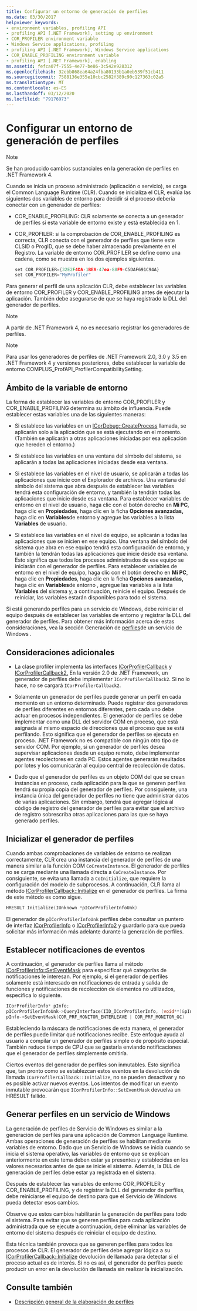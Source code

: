 ```yaml
---
title: Configurar un entorno de generación de perfiles
ms.date: 03/30/2017
helpviewer_keywords:
- environment variables, profiling API
- profiling API [.NET Framework], setting up environment
- COR_PROFILER environment variable
- Windows Service applications, profiling
- profiling API [.NET Framework], Windows Service applications
- COR_ENABLE_PROFILING environment variable
- profiling API [.NET Framework], enabling
ms.assetid: fefca07f-7555-4e77-be86-3c542e928312
ms.openlocfilehash: 32ebb868ea64a24fba80133b1a0eb539f51cb411
ms.sourcegitcommit: 7588136e355e10cbc2582f389c90c127363c02a5
ms.translationtype: MT
ms.contentlocale: es-ES
ms.lasthandoff: 03/12/2020
ms.locfileid: "79176973"
---
```

# <a name="setting-up-a-profiling-environment"></a>Configurar un entorno de generación de perfiles
> [!NOTE]
> Se han producido cambios sustanciales en la generación de perfiles en .NET Framework 4.  
  
 Cuando se inicia un proceso administrado (aplicación o servicio), se carga el Common Language Runtime (CLR). Cuando se inicializa el CLR, evalúa las siguientes dos variables de entorno para decidir si el proceso debería conectar con un generador de perfiles:  
  
- COR_ENABLE_PROFILING: CLR solamente se conecta a un generador de perfiles si esta variable de entorno existe y está establecida en 1.  
  
- COR_PROFILER: si la comprobación de COR_ENABLE_PROFILING es correcta, CLR conecta con el generador de perfiles que tiene este CLSID o ProgID, que se debe haber almacenado previamente en el Registro. La variable de entorno COR_PROFILER se define como una cadena, como se muestra en los dos ejemplos siguientes.  
  
    ```cpp  
    set COR_PROFILER={32E2F4DA-1BEA-47ea-88F9-C5DAF691C94A}  
    set COR_PROFILER="MyProfiler"  
    ```  
  
 Para generar el perfil de una aplicación CLR, debe establecer las variables de entorno COR_PROFILER y COR_ENABLE_PROFILING antes de ejecutar la aplicación. También debe asegurarse de que se haya registrado la DLL del generador de perfiles.  
  
> [!NOTE]
> A partir de .NET Framework 4, no es necesario registrar los generadores de perfiles.  
  
> [!NOTE]
> Para usar los generadores de perfiles de .NET Framework 2.0, 3.0 y 3.5 en .NET Framework 4 y versiones posteriores, debe establecer la variable de entorno COMPLUS_ProfAPI_ProfilerCompatibilitySetting.  
  
## <a name="environment-variable-scope"></a>Ámbito de la variable de entorno  
 La forma de establecer las variables de entorno COR_PROFILER y COR_ENABLE_PROFILING determina su ámbito de influencia. Puede establecer estas variables una de las siguientes maneras:  
  
- Si establece las variables en un [ICorDebug::CreateProcess](../../../../docs/framework/unmanaged-api/debugging/icordebug-createprocess-method.md) llamada, se aplicarán solo a la aplicación que se está ejecutando en el momento. (También se aplicarán a otras aplicaciones iniciadas por esa aplicación que hereden el entorno.)  
  
- Si establece las variables en una ventana del símbolo del sistema, se aplicarán a todas las aplicaciones iniciadas desde esa ventana.  
  
- Si establece las variables en el nivel de usuario, se aplicarán a todas las aplicaciones que inicie con el Explorador de archivos. Una ventana del símbolo del sistema que abra después de establecer las variables tendrá esta configuración de entorno, y también la tendrán todas las aplicaciones que inicie desde esa ventana. Para establecer variables de entorno en el nivel de usuario, haga clic con el botón derecho en **Mi PC**, haga clic en **Propiedades**, haga clic en la ficha **Opciones avanzadas,** haga clic en **Variables**de entorno y agregue las variables a la lista **Variables** de usuario.  
  
- Si establece las variables en el nivel de equipo, se aplicarán a todas las aplicaciones que se inicien en ese equipo. Una ventana del símbolo del sistema que abra en ese equipo tendrá esta configuración de entorno, y también la tendrán todas las aplicaciones que inicie desde esa ventana. Esto significa que todos los procesos administrados de ese equipo se iniciarán con el generador de perfiles. Para establecer variables de entorno en el nivel de equipo, haga clic con el botón derecho en **Mi PC**, haga clic en **Propiedades**, haga clic en la ficha **Opciones avanzadas,** haga clic en **Variables**de entorno , agregue las variables a la lista **Variables** del sistema y, a continuación, reinicie el equipo. Después de reiniciar, las variables estarán disponibles para todo el sistema.  
  
 Si está generando perfiles para un servicio de Windows, debe reiniciar el equipo después de establecer las variables de entorno y registrar la DLL del generador de perfiles. Para obtener más información acerca de estas consideraciones, vea la sección Generación de [perfiles](#windows_service)de un servicio de Windows .  
  
## <a name="additional-considerations"></a>Consideraciones adicionales  
  
- La clase profiler implementa las interfaces [ICorProfilerCallback](icorprofilercallback-interface.md) y [ICorProfilerCallback2.](icorprofilercallback2-interface.md) En la versión 2.0 de .NET Framework, un generador de perfiles debe implementar `ICorProfilerCallback2`. Si no lo hace, no se cargará `ICorProfilerCallback2`.  
  
- Solamente un generador de perfiles puede generar un perfil en cada momento en un entorno determinado. Puede registrar dos generadores de perfiles diferentes en entornos diferentes, pero cada uno debe actuar en procesos independientes. El generador de perfiles se debe implementar como una DLL del servidor COM en proceso, que está asignada al mismo espacio de direcciones que el proceso que se está perfilando. Esto significa que el generador de perfiles se ejecuta en proceso. .NET Framework no es compatible con ningún otro tipo de servidor COM. Por ejemplo, si un generador de perfiles desea supervisar aplicaciones desde un equipo remoto, debe implementar agentes recolectores en cada PC. Estos agentes generarán resultados por lotes y los comunicarán al equipo central de recolección de datos.  
  
- Dado que el generador de perfiles es un objeto COM del que se crean instancias en proceso, cada aplicación para la que se generen perfiles tendrá su propia copia del generador de perfiles. Por consiguiente, una instancia única del generador de perfiles no tiene que administrar datos de varias aplicaciones. Sin embargo, tendrá que agregar lógica al código de registro del generador de perfiles para evitar que el archivo de registro sobrescriba otras aplicaciones para las que se haya generado perfiles.  
  
## <a name="initializing-the-profiler"></a>Inicializar el generador de perfiles  
 Cuando ambas comprobaciones de variables de entorno se realizan correctamente, CLR crea una instancia del generador de perfiles de una manera similar a la función COM `CoCreateInstance`. El generador de perfiles no se carga mediante una llamada directa a `CoCreateInstance`. Por consiguiente, se evita una llamada a `CoInitialize`, que requiere la configuración del modelo de subprocesos. A continuación, CLR llama al método [ICorProfilerCallback::Initialize](icorprofilercallback-initialize-method.md) en el generador de perfiles. La firma de este método es como sigue.  
  
```cpp  
HRESULT Initialize(IUnknown *pICorProfilerInfoUnk)  
```  
  
 El generador de `pICorProfilerInfoUnk` perfiles debe consultar un puntero de interfaz [ICorProfilerInfo](icorprofilerinfo-interface.md) o [ICorProfilerInfo2](icorprofilerinfo2-interface.md) y guardarlo para que pueda solicitar más información más adelante durante la generación de perfiles.  
  
## <a name="setting-event-notifications"></a>Establecer notificaciones de eventos  
 A continuación, el generador de perfiles llama al método [ICorProfilerInfo::SetEventMask](icorprofilerinfo-seteventmask-method.md) para especificar qué categorías de notificaciones le interesan. Por ejemplo, si el generador de perfiles solamente está interesado en notificaciones de entrada y salida de funciones y notificaciones de recolección de elementos no utilizados, especifica lo siguiente.  
  
```cpp  
ICorProfilerInfo* pInfo;  
pICorProfilerInfoUnk->QueryInterface(IID_ICorProfilerInfo, (void**)&pInfo);  
pInfo->SetEventMask(COR_PRF_MONITOR_ENTERLEAVE | COR_PRF_MONITOR_GC)  
```  
  
 Estableciendo la máscara de notificaciones de esta manera, el generador de perfiles puede limitar qué notificaciones recibe. Este enfoque ayuda al usuario a compilar un generador de perfiles simple o de propósito especial. También reduce tiempo de CPU que se gastaría enviando notificaciones que el generador de perfiles simplemente omitiría.  
  
 Ciertos eventos del generador de perfiles son inmutables. Esto significa que, tan pronto como se establezcan estos eventos en la devolución de llamada `ICorProfilerCallback::Initialize`, no se pueden desactivar y no es posible activar nuevos eventos. Los intentos de modificar un evento inmutable provocarán que `ICorProfilerInfo::SetEventMask` devuelva un HRESULT fallido.  
  
<a name="windows_service"></a>
## <a name="profiling-a-windows-service"></a>Generar perfiles en un servicio de Windows  
 La generación de perfiles de Servicio de Windows es similar a la generación de perfiles para una aplicación de Common Language Runtime. Ambas operaciones de generación de perfiles se habilitan mediante variables de entorno. Dado que un Servicio de Windows se inicia cuando se inicia el sistema operativo, las variables de entorno que se explican anteriormente en este tema deben estar ya presentes y establecidas en los valores necesarios antes de que se inicie el sistema. Además, la DLL de generación de perfiles debe estar ya registrada en el sistema.  
  
 Después de establecer las variables de entorno COR_PROFILER y COR_ENABLE_PROFILING, y de registrar la DLL del generador de perfiles, debe reiniciarse el equipo de destino para que el Servicio de Windows pueda detectar esos cambios.  
  
 Observe que estos cambios habilitarán la generación de perfiles para todo el sistema. Para evitar que se generen perfiles para cada aplicación administrada que se ejecute a continuación, debe eliminar las variables de entorno del sistema después de reiniciar el equipo de destino.  
  
 Esta técnica también provoca que se generen perfiles para todos los procesos de CLR. El generador de perfiles debe agregar lógica a su [ICorProfilerCallback::Initialize](icorprofilercallback-initialize-method.md) devolución de llamada para detectar si el proceso actual es de interés. Si no es así, el generador de perfiles puede producir un error en la devolución de llamada sin realizar la inicialización.  
  
## <a name="see-also"></a>Consulte también

- [Descripción general de la elaboración de perfiles](profiling-overview.md)
